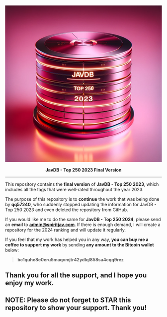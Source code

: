 <p align="center">
  <img src="https://raw.githubusercontent.com/SpiritAim/Spirit-Aim-Repo-Images/master/JavDB%20-%20Top%20250%202023.png" alt="JavDB - Top 250 2023" width="600"/>
</p>



<p align="center">
  <b>JavDB - Top 250 2023 Final Version</b>
</p>

---

This repository contains the **final version** of **JavDB - Top 250 2023**, which includes all the tags that were well-rated throughout the year 2023.

The purpose of this repository is to **continue** the work that was being done by **qq57240**, who suddenly stopped updating the information for JavDB - Top 250 2023 and even deleted the repository from GitHub.

If you would like me to do the same for **JavDB - Top 250 2024**, please send an **email** to **admin@spiritjav.com**. If there is enough demand, I will create a repository for the 2024 ranking and will update it regularly.

If you feel that my work has helped you in any way, **you can buy me a coffee to support my work** by sending **any amount to the Bitcoin wallet** below:

> **bc1quhe8e0eru5maqvmjtr42ydlql858sa4cqq9rez**


## Thank you for all the support, and I hope you enjoy my work.

## NOTE: Please do not forget to **STAR** this repository to show your support. Thank you!




